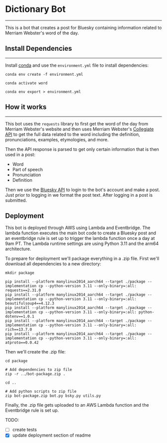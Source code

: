 # Dictionary Bot
---

This is a bot that creates a post for Bluesky containing information related to Merriam Webster's word of the day.

## Install Dependencies
---

Install [conda](https://conda.io/projects/conda/en/latest/user-guide/install/index.html) and use the `environment.yml` file to install dependencies:
```
conda env create -f environment.yml

conda activate word

conda env export > environment.yml
```

## How it works
---
This bot uses the `requests` library to first get the word of the day from Merriam Webster's website and then uses Merriam Webster's [Collegiate API](https://dictionaryapi.com/products/api-collegiate-dictionary) to get the full data related to the word including the definition, pronunciations, examples, etymologies, and more.

Then the API response is parsed to get only certain information that is then used in a post:
* Word
* Part of speech
* Pronunciation
* Definition

Then we use the [Bluesky API](https://www.docs.bsky.app/docs/get-started) to login to the bot's account and make a post. Just prior to logging in we format the post text. After logging in a post is submitted.

## Deployment

This bot is deployed through AWS using Lambda and Eventbridge. The lambda function executes the main bot code to create a Bluesky post and an eventbridge rule is set up to trigger the lambda function once a day at 9am PT. The Lambda runtime settings are using Python 3.11 and the arm64 architecture.

To prepare for deployment we'll package everything in a .zip file. First we'll download all dependencies to a new directory:
```
mkdir package

pip install --platform manylinux2014_aarch64 --target ./package --implementation cp --python-version 3.11 --only-binary=:all: requests==2.31.0
pip install --platform manylinux2014_aarch64 --target ./package --implementation cp --python-version 3.11 --only-binary=:all: beautifulsoup4==4.12.3
pip install --platform manylinux2014_aarch64 --target ./package --implementation cp --python-version 3.11 --only-binary=:all: python-dotenv==1.0.1
pip install --platform manylinux2014_aarch64 --target ./package --implementation cp --python-version 3.11 --only-binary=:all: rich==13.7.0
pip install --platform manylinux2014_aarch64 --target ./package --implementation cp --python-version 3.11 --only-binary=:all: atproto==0.0.42
```

Then we'll create the .zip file:
```
cd package

# Add dependencies to zip file
zip -r ../bot-package.zip .

cd ..

# Add python scripts to zip file
zip bot-package.zip bot.py bsky.py utils.py
```

Finally, the .zip file gets uploaded to an AWS Lambda function and the Eventbridge rule is set up.

TODO:
- [ ] create tests
- [x] update deployment section of readme